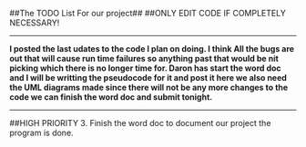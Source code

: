 ##The TODO List For our project##
##ONLY EDIT CODE IF COMPLETELY NECESSARY!
***
<strong>
I posted the last udates to the code I plan on doing. I think All the bugs are out that will cause run time failures
so anything past that would be nit picking which there is no longer time for. Daron has start the word doc and I will be writting the pseudocode for it and post it here we also need the UML diagrams made since there will not be any more changes to the code we can finish the word doc and submit tonight.
</strong>

***
##HIGH PRIORITY
3. Finish the word doc to document our project the program is done.

